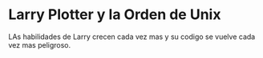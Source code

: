 # Larry Plotter y la Orden de Unix

LAs habilidades de Larry crecen cada vez mas y su  codigo se vuelve cada 
vez mas peligroso.
